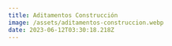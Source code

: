 ```yaml
---
title: Aditamentos Construcción
image: /assets/aditamentos-construccion.webp
date: 2023-06-12T03:30:18.218Z
---
```

